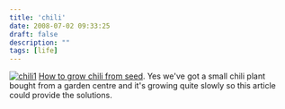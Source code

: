```yaml
---
title: 'chili'
date: 2008-07-02 09:33:25
draft: false
description: ""
tags: [life]
---
```


[![](/shared/2008/07/chili1-300x3001.jpg "chili1")](/shared/2008/07/chili1.jpg) [How to grow chili from seed](http://www.chilefarm.co.uk/growing.html). Yes we've got a small chili plant bought from a garden centre and it's growing quite slowly so this article could provide the solutions.